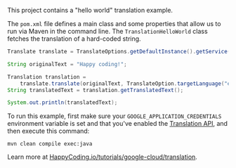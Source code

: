 This project contains a "hello world" translation example.

The `pom.xml` file defines a main class and some properties that allow us to run via Maven in the command line. The `TranslationHelloWorld` class fetches the translation of a hard-coded string.

```java
Translate translate = TranslateOptions.getDefaultInstance().getService();

String originalText = "Happy coding!";

Translation translation =
    translate.translate(originalText, TranslateOption.targetLanguage("es"));
String translatedText = translation.getTranslatedText();

System.out.println(translatedText);
```

To run this example, first make sure your `GOOGLE_APPLICATION_CREDENTIALS` environment variable is set and that you've enabled the [Translation API](https://console.cloud.google.com/apis/library/translate.googleapis.com), and then execute this command:

```
mvn clean compile exec:java
```

Learn more at [HappyCoding.io/tutorials/google-cloud/translation](https://happycoding.io/tutorials/google-cloud/translation).